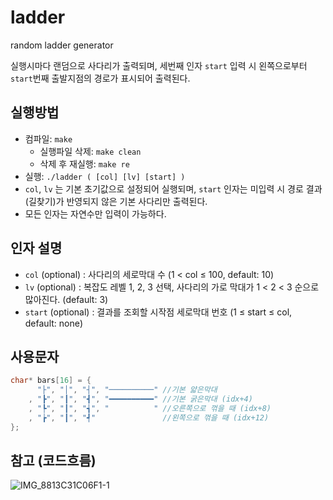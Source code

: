 # ladder

random ladder generator

실행시마다 랜덤으로 사다리가 출력되며, 세번째 인자 `start` 입력 시 왼쪽으로부터 `start`번째 출발지점의 경로가 표시되어 출력된다.

## 실행방법

- 컴파일: `make`
    - 실행파일 삭제: `make clean`
    - 삭제 후 재실행: `make re`
- 실행: `./ladder ( [col] [lv] [start] )`
- `col`, `lv` 는 기본 초기값으로 설정되어 실행되며, 
`start` 인자는 미입력 시 경로 결과(길찾기)가 반영되지 않은 기본 사다리만 출력된다.
- 모든 인자는 자연수만 입력이 가능하다.

## 인자 설명

- `col` (optional) : 사다리의 세로막대 수 (1 < col ≤ 100, default: 10)
- `lv` (optional) : 복잡도 레벨 1, 2, 3 선택, 사다리의 가로 막대가 1 < 2 < 3 순으로 많아진다. (default: 3)
- `start` (optional) : 결과를 조회할 시작점 세로막대 번호 (1 ≤ start ≤ col, default: none)

## 사용문자

```c
char* bars[16] = {
	  "├", "│", "┤", "──────────" //기본 얇은막대
	, "┣", "┃", "┫", "━━━━━━━━━━" //기본 굵은막대 (idx+4)
	, "┡", "┃", "┪", "          " //오른쪽으로 꺾을 때 (idx+8)
	, "┢", "┃", "┩"               //왼쪽으로 꺾을 때 (idx+12)
};
```

## 참고 (코드흐름)
![IMG_8813C31C06F1-1](https://github.com/yeawonbong/ladder/assets/75327385/771f7d09-12fd-41ad-8dfb-b66650a73913)

